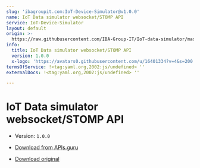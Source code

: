 ```yaml
---
slug: 'ibagroupit.com:IoT-Device-Simulator@v1.0.0'
name: IoT Data simulator websocket/STOMP API
service: IoT-Device-Simulator
layout: default
origin: >-
  https://raw.githubusercontent.com/IBA-Group-IT/IoT-data-simulator/master/services/src/main/resources/asyncapi.yaml
info:
  title: IoT Data simulator websocket/STOMP API
  version: 1.0.0
  x-logo: 'https://avatars0.githubusercontent.com/u/16401334?v=4&s=200'
termsOfService: !<tag:yaml.org,2002:js/undefined> ''
externalDocs: !<tag:yaml.org,2002:js/undefined> ''

---
```

# IoT Data simulator websocket/STOMP API

* Version: `1.0.0`





* [Download from APIs.guru](https://raw.githubusercontent.com/APIs-guru/asyncapi-directory/master/docs/APIs/ibagroupit.com%3AIoT-Device-Simulator%40v1.0.0.yaml)
* [Download original](https://raw.githubusercontent.com/IBA-Group-IT/IoT-data-simulator/master/services/src/main/resources/asyncapi.yaml)

<script type="application/ld+json">
{
  "@context": "http://schema.org/",
  "@type": "WebAPI",



  "name": "IoT Data simulator websocket/STOMP API"
}
</script>
